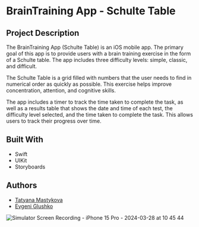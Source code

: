 # BrainTraining App - Schulte Table

## Project Description
The BrainTraining App (Schulte Table) is an iOS mobile app. The primary goal of this app is to provide users with a brain training exercise in the form of a Schulte table. The app includes three difficulty levels: simple, classic, and difficult.

The Schulte Table is a grid filled with numbers that the user needs to find in numerical order as quickly as possible. This exercise helps improve concentration, attention, and cognitive skills.

The app includes a timer to track the time taken to complete the task, as well as a results table that shows the date and time of each test, the difficulty level selected, and the time taken to complete the task. This allows users to track their progress over time.

## Built With 
- Swift
- UIKit
- Storyboards
  
## Authors
- [Tatyana Mastykova](https://github.com/tatiana-kn)
- [Evgeni Glushko](https://github.com/sstawr)

![Simulator Screen Recording - iPhone 15 Pro - 2024-03-28 at 10 45 44](https://github.com/tatiana-kn/BrainTraining/assets/123388284/aa062032-6b37-47f7-a86b-03bc98ca536f)


